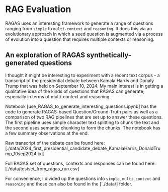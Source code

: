 # RAG Evaluation

RAGAS uses an interesting framework to generate a range of questions ranging from `simple` to `multi-context` and `reasoning`.  It does this via an evolutionary approach in which a seed question is augmented via a process of evolution into a question that requires multiple contexts or reasoning.

## An exploration of RAGAS synthetically-generated questions
I thought it might be interesting to experiment with a recent text corpus - a transcript of the presidential debate between Kamala Harris and Donaly Trump that was held on September 10, 2024.  My main interest is in getting a qualitative idea of the kinds of questions that RAGAS can generate, especially in terms of multi-context and reasoning.

Notebook [use_RAGAS_to_generate_interesting_questions.ipynb] has the code to generate RAGAS-based Question/Ground-Truth pairs as well as a comparison of two RAG pipelines that are set up to answer these questions.  The first pipeline uses simple character text splitting to chunk the text and the second uses semantic chunking to form the chunks.  The notebook has a few summary observations at the end.

Raw transcript of the debate can be found here: 
[./data/2024_first_presidential_candidate_debate_KamalaHarris_DonaldTrump_10sep2024.txt]

Full RAGAS set of questions, contexts and responses can be found here:
[./data/testset_from_ragas_run.csv]

For convenience, I divided up the questions into `simple`, `multi_context` and `reasoning` and these can also be found in the [`./data/] folder.
